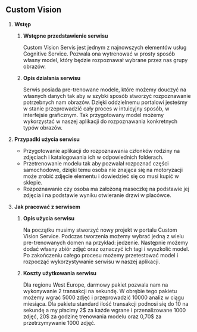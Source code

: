 ## Custom Vision

1. **Wstęp**

   1. **Wstępne przedstawienie serwisu**

      Custom Vision Servis jest jednym z najnowszych elementów usług Cognitive Service. Pozwala ona wytrenować w prosty sposób własny model, który będzie rozpoznawał wybrane przez nas grupy obrazów.

   2. **Opis działania serwisu**

      Serwis posiada pre-trenowane modele, które możemy douczyć na własnych danych tak aby w szybki sposób stworzyć rozpoznawanie potrzebnych nam obrazów. Dzięki oddzielnemu portalowi jesteśmy w stanie przeprowadzić cały proces w intuicyjny sposób, w interfejsie graficznym. Tak przygotowany model możemy wykorzystać w naszej aplikacji do rozpoznawania konkretnych typów obrazów.

2. **Przypadki użycia serwisu**

   - Przygotowanie aplikacji do rozpoznawania członków rodziny na zdjęciach i katalogowania ich w odpowiednich folderach.
   - Przetrenowanie modelu tak aby pozwalał rozpoznać części samochodowe, dzięki temu osoba nie znająca się na motoryzacji może zrobić zdjęcie elementu i dowiedzieć się co musi kupić  w sklepie.
   - Rozpoznawanie czy osoba ma założoną maseczkę na podstawie jej zdjęcia i na podstawie wyniku otwieranie drzwi w placówce.

3. **Jak pracować z serwisem**

   1. **Opis użycia serwisu**

      Na początku musimy stworzyć nowy projekt w portalu Custom Vision Service. Podczas tworzenia możemy wybrać jedną z wielu pre-trenowanych domen na przykład: jedzenie. Następnie możemy dodać własny zbiór zdjęć oraz oznaczyć ich tagi i wyszkolić model. Po zakończeniu całego procesu możemy przetestować model i rozpocząć wykorzystywanie serwisu w naszej aplikacji.

   2. **Koszty użytkowania serwisu**

      Dla regionu West Europe, darmowy pakiet pozwala nam na wykonywanie 2 transakcji na sekundę. W obrębie tego pakietu możemy wgrać 5000 zdjęć i przeprowadzić 10000 analiz w ciągu miesiąca. Dla pakietu standard ilość transakcji podnosi się do 10 na sekundę a my płacimy 2$ za każde wgrane i przenalizowane 1000 zdjęć, 20$ za godzinę trenowania modelu oraz 0,70$ za przetrzymywanie 1000 zdjęć.

      

      